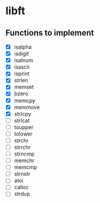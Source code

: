 # libft

## Functions to implement

- [x] isalpha
- [x] isdigit
- [x] isalnum
- [x] isascii
- [x] isprint
- [x] strlen
- [x] memset
- [x] bzero
- [x] memcpy
- [x] memmove
- [x] strlcpy
- [ ] strlcat
- [ ] toupper
- [ ] tolower
- [ ] strchr
- [ ] strrchr
- [ ] strncmp
- [ ] memchr
- [ ] memcmp
- [ ] strnstr
- [ ] atoi
- [ ] calloc
- [ ] strdup
